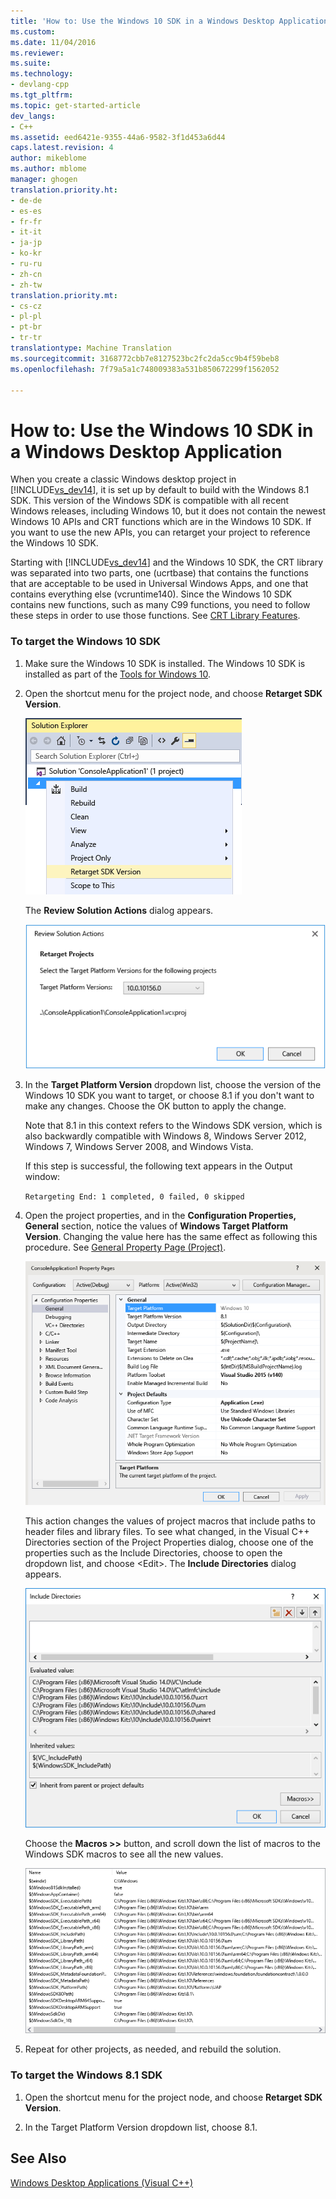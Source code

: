```yaml
---
title: 'How to: Use the Windows 10 SDK in a Windows Desktop Application | Microsoft Docs'
ms.custom: 
ms.date: 11/04/2016
ms.reviewer: 
ms.suite: 
ms.technology:
- devlang-cpp
ms.tgt_pltfrm: 
ms.topic: get-started-article
dev_langs:
- C++
ms.assetid: eed6421e-9355-44a6-9582-3f1d453a6d44
caps.latest.revision: 4
author: mikeblome
ms.author: mblome
manager: ghogen
translation.priority.ht:
- de-de
- es-es
- fr-fr
- it-it
- ja-jp
- ko-kr
- ru-ru
- zh-cn
- zh-tw
translation.priority.mt:
- cs-cz
- pl-pl
- pt-br
- tr-tr
translationtype: Machine Translation
ms.sourcegitcommit: 3168772cbb7e8127523bc2fc2da5cc9b4f59beb8
ms.openlocfilehash: 7f79a5a1c748009383a531b850672299f1562052

---
```

# How to: Use the Windows 10 SDK in a Windows Desktop Application
When you create a classic Windows desktop project in [!INCLUDE[vs_dev14](../ide/includes/vs_dev14_md.md)], it is set up by default to build with the Windows 8.1 SDK. This version of the Windows SDK is compatible with all recent Windows releases, including Windows 10, but it does not contain the newest Windows 10 APIs and CRT functions which are in the Windows 10 SDK. If you want to use the new APIs, you can retarget your project to reference the Windows 10 SDK.  
  
 Starting with [!INCLUDE[vs_dev14](../ide/includes/vs_dev14_md.md)] and the Windows 10 SDK, the CRT library was separated into two parts, one (ucrtbase) that contains the functions that are acceptable to be used in Universal Windows Apps, and one that contains everything else (vcruntime140). Since the Windows 10 SDK contains new functions, such as many C99 functions, you need to follow these steps in order to use those functions. See [CRT Library Features](../c-runtime-library/crt-library-features.md).  
  
### To target the Windows 10 SDK  
  
1.  Make sure the Windows 10 SDK is installed. The Windows 10 SDK is installed as part of the [Tools for Windows 10](http://go.microsoft.com/fwlink/?LinkID=617631).  
  
2.  Open the shortcut menu for the project node, and choose **Retarget SDK Version**.  
  
     ![Retarget SDK Version](../windows/media/retargetingwindowssdk1.PNG "RetargetingWindowsSDK1")  
  
     The **Review Solution Actions** dialog appears.  
  
     ![Review Solution Actions](../windows/media/retargetingwindowssdk2.PNG "RetargetingWindowsSDK2")  
  
3.  In the **Target Platform Version** dropdown list, choose the version of the Windows 10 SDK you want to target, or choose 8.1 if you don't want to make any changes. Choose the OK button to apply the change.  
  
     Note that 8.1 in this context refers to the Windows SDK version, which is also backwardly compatible with Windows 8, Windows Server 2012, Windows 7, Windows Server 2008, and Windows Vista.  
  
     If this step is successful, the following text appears in the Output window:  
  
     `Retargeting End: 1 completed, 0 failed, 0 skipped`  
  
4.  Open the project properties, and in the **Configuration Properties, General** section, notice the values of **Windows Target Platform Version**. Changing the value here has the same effect as following this procedure. See [General Property Page (Project)](../ide/general-property-page-project.md).  
  
     ![Target Platform Version](../windows/media/retargetingwindowssdk3.PNG "RetargetingWindowsSDK3")  
  
     This action changes the values of project macros that include paths to header files and library files. To see what changed, in the Visual C++ Directories section of the Project Properties dialog, choose one of the properties such as the Include Directories, choose to open the dropdown list, and choose \<Edit>. The **Include Directories** dialog appears.  
  
     ![Include Directories dialog box](../windows/media/retargetingwindowssdk4.PNG "RetargetingWindowsSDK4")  
  
     Choose the **Macros >>** button, and scroll down the list of macros to the Windows SDK macros to see all the new values.  
  
     ![Windows SDK Macros](../windows/media/retargetingwindowssdk5.PNG "RetargetingWindowsSDK5")  
  
5.  Repeat for other projects, as needed, and rebuild the solution.  
  
### To target the Windows 8.1 SDK  
  
1.  Open the shortcut menu for the project node, and choose **Retarget SDK Version**.  
  
2.  In the Target Platform Version dropdown list, choose 8.1.  
  
## See Also  
 [Windows Desktop Applications (Visual C++)](../windows/how-to-use-the-windows-10-sdk-in-a-windows-desktop-application.md)


<!--HONumber=Jan17_HO1-->


